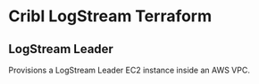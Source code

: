 # Cribl LogStream Terraform

## LogStream Leader
Provisions a LogStream Leader EC2 instance inside an AWS VPC.